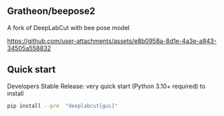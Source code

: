 ## Gratheon/beepose2

A fork of DeepLabCut with bee pose model

https://github.com/user-attachments/assets/e8b0958a-8d1e-4a3e-a843-34505a558832




## Quick start

Developers Stable Release: very quick start (Python 3.10+ required) to install 

```bash
pip install --pre  "deeplabcut[gui]"
```
